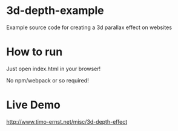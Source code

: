 # 3d-depth-example
Example source code for creating a 3d parallax effect on websites

# How to run

Just open index.html in your browser!

No npm/webpack or so required!

# Live Demo

http://www.timo-ernst.net/misc/3d-depth-effect
